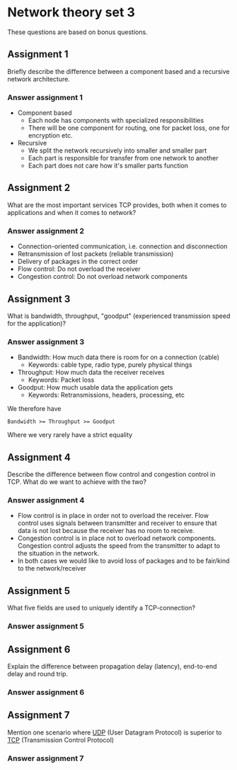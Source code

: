 # Network theory set 3

These questions are based on bonus questions.

## Assignment 1

Briefly describe the difference between a component based and a recursive
network architecture.

### Answer assignment 1

- Component based
   - Each node has components with specialized responsibilities
   - There will be one component for routing, one for packet loss, one for
     encryption etc.
- Recursive
   - We split the network recursively into smaller and smaller part
   - Each part is responsible for transfer from one network to another
   - Each part does not care how it's smaller parts function

## Assignment 2

What are the most important services TCP provides, both when it comes to
applications and when it comes to network?

### Answer assignment 2

- Connection-oriented communication, i.e. connection and disconnection
- Retransmission of lost packets (reliable transmission)
- Delivery of packages in the correct order
- Flow control: Do not overload the receiver
- Congestion control: Do not overload network components

## Assignment 3

What is bandwidth, throughput, "goodput" (experienced transmission speed for the
application)?

### Answer assignment 3

- Bandwidth: How much data there is room for on a connection (cable)
   - Keywords: cable type, radio type, purely physical things
- Throughput: How much data the receiver receives
   - Keywords: Packet loss
- Goodput: How much usable data the application gets
   - Keywords: Retransmissions, headers, processing, etc

We therefore have

```text
Bandwidth >= Throughput >= Goodput
```

Where we very rarely have a strict equality

## Assignment 4

Describe the difference between flow control and congestion control in TCP.
What do we want to achieve with the two?

### Answer assignment 4

- Flow control is in place in order not to overload the receiver.
  Flow control uses signals between transmitter and receiver to ensure that data
  is not lost because the receiver has no room to receive.
- Congestion control is in place not to overload network components.
  Congestion control adjusts the speed from the transmitter to adapt to the
  situation in the network.
- In both cases we would like to avoid loss of packages and to be fair/kind to
  the network/receiver

## Assignment 5

What five fields are used to uniquely identify a TCP-connection?

### Answer assignment 5

## Assignment 6

Explain the difference between propagation delay (latency), end-to-end delay and
round trip.

### Answer assignment 6

## Assignment 7

Mention one scenario where
[UDP](https://en.wikipedia.org/wiki/User_Datagram_Protocol) (User Datagram
Protocol) is superior to
[TCP](https://en.wikipedia.org/wiki/Transmission_Control_Protocol)
(Transmission Control Protocol)

### Answer assignment 7
